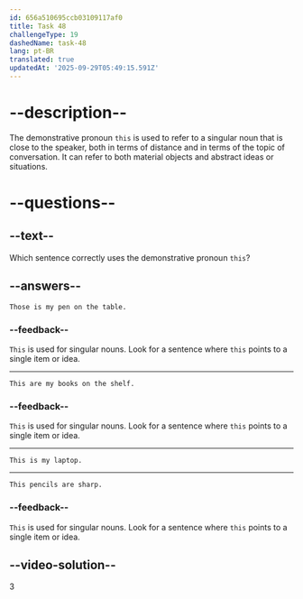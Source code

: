 ```yaml
---
id: 656a510695ccb03109117af0
title: Task 48
challengeType: 19
dashedName: task-48
lang: pt-BR
translated: true
updatedAt: '2025-09-29T05:49:15.591Z'
---
```


# --description--

The demonstrative pronoun `this` is used to refer to a singular noun that is close to the speaker, both in terms of distance and in terms of the topic of conversation. It can refer to both material objects and abstract ideas or situations.

# --questions--

## --text--

Which sentence correctly uses the demonstrative pronoun `this`?

## --answers--

`Those is my pen on the table.`

### --feedback--

`This` is used for singular nouns. Look for a sentence where `this` points to a single item or idea.

---

`This are my books on the shelf.`

### --feedback--

`This` is used for singular nouns. Look for a sentence where `this` points to a single item or idea.

---

`This is my laptop.`

---

`This pencils are sharp.`

### --feedback--

`This` is used for singular nouns. Look for a sentence where `this` points to a single item or idea.

## --video-solution--

3
